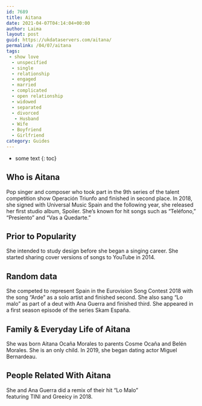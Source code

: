 ```yaml
---
id: 7689
title: Aitana
date: 2021-04-07T04:14:04+00:00
author: Laima
layout: post
guid: https://ukdataservers.com/aitana/
permalink: /04/07/aitana
tags:
 - show love
  - unspecified
  - single
  - relationship
  - engaged
  - married
  - complicated
  - open relationship
  - widowed
  - separated
  - divorced
   - Husband
  - Wife
  - Boyfriend
  - Girlfriend
category: Guides
---
```


* some text
{: toc}


## Who is Aitana
                  
                  
                  
Pop singer and composer who took part in the 9th series of the talent competition show Operación Triunfo and finished in second place. In 2018, she signed with Universal Music Spain and the following year, she released her first studio album, Spoiler. She&#8217;s known for hit songs such as &#8220;Teléfono,&#8221; &#8220;Presiento&#8221; and &#8220;Vas a Quedarte.&#8221;
                  
              
            
              
            
                
                
                
## Prior to Popularity
                  
                  
                  
She intended to study design before she began a singing career. She started sharing cover versions of songs to YouTube in 2014. 
                  
              
            
              
            
                
                
                
## Random data
                  
                  
                  
She competed to represent Spain in the Eurovision Song Contest 2018 with the song &#8220;Arde&#8221; as a solo artist and finished second. She also sang &#8220;Lo malo&#8221; as part of a deut with Ana Guerra and finished third. She appeared in a first season episode of the series Skam España. 
                  
              
            
              
            
                
                
                
## Family & Everyday Life of Aitana
                  
                  
                  
She was born Aitana Ocaña Morales to parents Cosme Ocaña and Belén Morales. She is an only child. In 2019, she began dating actor Miguel Bernardeau. 
                  
              
            
              
            
                
                
                
## People Related With Aitana
                  
                  
                  
She and Ana Guerra did a remix of their hit &#8220;Lo Malo&#8221; featuring TINI and Greeicy in 2018.
                  
              
            
              
            
                
              
            
              
              
            
            
              
            
          
          
          
